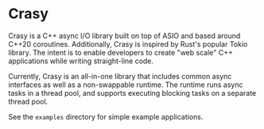 # Crasy

Crasy is a C++ async I/O library built on top of ASIO and based around
C++20 coroutines. Additionally, Crasy is inspired by Rust's popular
Tokio library. The intent is to enable developers to create "web scale"
C++ applications while writing straight-line code.

Currently, Crasy is an all-in-one library that includes common async
interfaces as well as a non-swappable runtime. The runtime runs async
tasks in a thread pool, and supports executing blocking tasks on a
separate thread pool.

See the `examples` directory for simple example applications.
